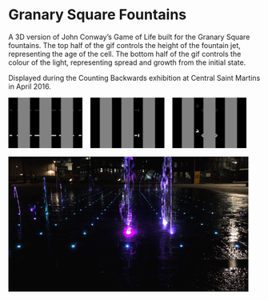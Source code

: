 # Granary Square Fountains
A 3D version of John Conway’s Game of Life built for the Granary Square fountains. The top half of the gif controls the height of the fountain jet, representing the age of the cell. The bottom half of the gif controls the colour of the light, representing spread and growth from the initial state.

Displayed during the Counting Backwards exhibition at Central Saint Martins in April 2016.

<img src="https://github.com/rnnsn/Granary-Square-Fountains/blob/master/gifs/morse.gif" width="148"> &nbsp;&nbsp;
<img src="https://github.com/rnnsn/Granary-Square-Fountains/blob/master/gifs/tower.gif" width="148"> &nbsp;&nbsp;
<img src="https://github.com/rnnsn/Granary-Square-Fountains/blob/master/gifs/anthive.gif" width="148">

<img src="https://github.com/rnnsn/Granary-Square-Fountains/blob/master/gifs/documentation.gif">
